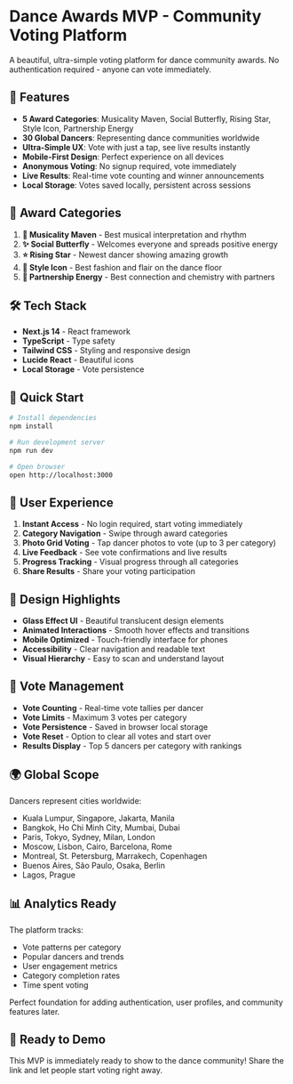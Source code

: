 # Dance Awards MVP - Community Voting Platform

A beautiful, ultra-simple voting platform for dance community awards. No authentication required - anyone can vote immediately.

## 🚀 Features

- **5 Award Categories**: Musicality Maven, Social Butterfly, Rising Star, Style Icon, Partnership Energy
- **30 Global Dancers**: Representing dance communities worldwide
- **Ultra-Simple UX**: Vote with just a tap, see live results instantly
- **Mobile-First Design**: Perfect experience on all devices
- **Anonymous Voting**: No signup required, vote immediately
- **Live Results**: Real-time vote counting and winner announcements
- **Local Storage**: Votes saved locally, persistent across sessions

## 🎯 Award Categories

1. **🎵 Musicality Maven** - Best musical interpretation and rhythm
2. **✨ Social Butterfly** - Welcomes everyone and spreads positive energy  
3. **⭐ Rising Star** - Newest dancer showing amazing growth
4. **👑 Style Icon** - Best fashion and flair on the dance floor
5. **🤝 Partnership Energy** - Best connection and chemistry with partners

## 🛠 Tech Stack

- **Next.js 14** - React framework
- **TypeScript** - Type safety
- **Tailwind CSS** - Styling and responsive design
- **Lucide React** - Beautiful icons
- **Local Storage** - Vote persistence

## 🚀 Quick Start

```bash
# Install dependencies
npm install

# Run development server
npm run dev

# Open browser
open http://localhost:3000
```

## 📱 User Experience

1. **Instant Access** - No login required, start voting immediately
2. **Category Navigation** - Swipe through award categories
3. **Photo Grid Voting** - Tap dancer photos to vote (up to 3 per category)
4. **Live Feedback** - See vote confirmations and live results
5. **Progress Tracking** - Visual progress through all categories
6. **Share Results** - Share your voting participation

## 🎨 Design Highlights

- **Glass Effect UI** - Beautiful translucent design elements
- **Animated Interactions** - Smooth hover effects and transitions
- **Mobile Optimized** - Touch-friendly interface for phones
- **Accessibility** - Clear navigation and readable text
- **Visual Hierarchy** - Easy to scan and understand layout

## 🔄 Vote Management

- **Vote Counting** - Real-time vote tallies per dancer
- **Vote Limits** - Maximum 3 votes per category
- **Vote Persistence** - Saved in browser local storage
- **Vote Reset** - Option to clear all votes and start over
- **Results Display** - Top 5 dancers per category with rankings

## 🌍 Global Scope

Dancers represent cities worldwide:
- Kuala Lumpur, Singapore, Jakarta, Manila
- Bangkok, Ho Chi Minh City, Mumbai, Dubai  
- Paris, Tokyo, Sydney, Milan, London
- Moscow, Lisbon, Cairo, Barcelona, Rome
- Montreal, St. Petersburg, Marrakech, Copenhagen
- Buenos Aires, São Paulo, Osaka, Berlin
- Lagos, Prague

## 📊 Analytics Ready

The platform tracks:
- Vote patterns per category
- Popular dancers and trends
- User engagement metrics
- Category completion rates
- Time spent voting

Perfect foundation for adding authentication, user profiles, and community features later.

## 🎉 Ready to Demo

This MVP is immediately ready to show to the dance community! Share the link and let people start voting right away.